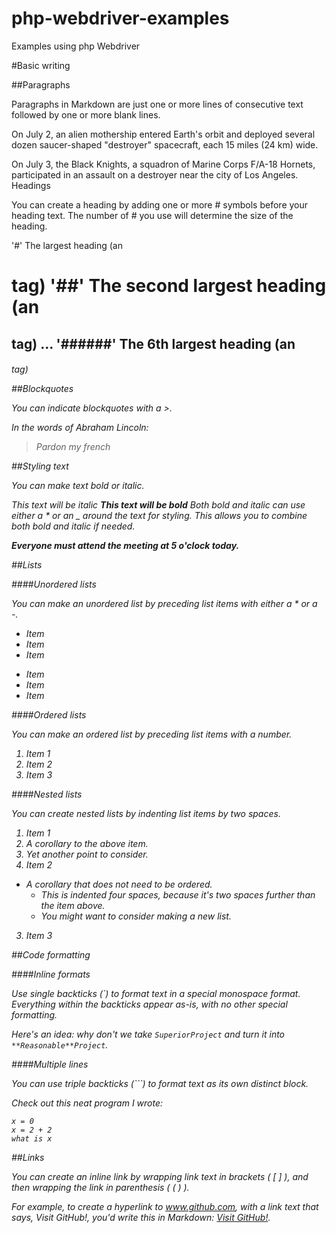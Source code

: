 php-webdriver-examples
======================

Examples using php Webdriver

#Basic writing

##Paragraphs

Paragraphs in Markdown are just one or more lines of consecutive text followed by one or more blank lines.

On July 2, an alien mothership entered Earth's orbit and deployed several dozen saucer-shaped "destroyer" spacecraft, each 15 miles (24 km) wide.

On July 3, the Black Knights, a squadron of Marine Corps F/A-18 Hornets, participated in an assault on a destroyer near the city of Los Angeles.
Headings

You can create a heading by adding one or more # symbols before your heading text. The number of # you use will determine the size of the heading.

'#' The largest heading (an <h1> tag)
'##' The second largest heading (an <h2> tag)
…
'######' The 6th largest heading (an <h6> tag)

##Blockquotes

You can indicate blockquotes with a >.

In the words of Abraham Lincoln:

> Pardon my french

##Styling text

You can make text bold or italic.

*This text will be italic*
**This text will be bold**
Both bold and italic can use either a * or an _ around the text for styling. This allows you to combine both bold and italic if needed.

**Everyone _must_ attend the meeting at 5 o'clock today.**

##Lists

####Unordered lists

You can make an unordered list by preceding list items with either a * or a -.

* Item
* Item
* Item

- Item
- Item
- Item

####Ordered lists

You can make an ordered list by preceding list items with a number.

1. Item 1
2. Item 2
3. Item 3

####Nested lists

You can create nested lists by indenting list items by two spaces.

1. Item 1
  1. A corollary to the above item.
  2. Yet another point to consider.
2. Item 2
  * A corollary that does not need to be ordered.
    * This is indented four spaces, because it's two spaces further than the item above.
    * You might want to consider making a new list.
3. Item 3

##Code formatting

####Inline formats

Use single backticks (`) to format text in a special monospace format. Everything within the backticks appear as-is, with no other special formatting.

Here's an idea: why don't we take `SuperiorProject` and turn it into `**Reasonable**Project`.

####Multiple lines

You can use triple backticks (```) to format text as its own distinct block.

Check out this neat program I wrote:

```
x = 0
x = 2 + 2
what is x
```

##Links

You can create an inline link by wrapping link text in brackets ( [ ] ), and then wrapping the link in parenthesis ( ( ) ).

For example, to create a hyperlink to www.github.com, with a link text that says, Visit GitHub!, you'd write this in Markdown: [Visit GitHub!](www.github.com).
